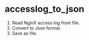 # accesslog_to_json

1. Read NginX access log from file. 
2. Convert to Json format.
3. Save as file.

